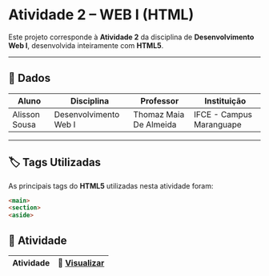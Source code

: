 # Atividade 2 – WEB I (HTML)

Este projeto corresponde à **Atividade 2** da disciplina de **Desenvolvimento Web I**, desenvolvida inteiramente com **HTML5**.  
  

---

## 📖 Dados  

| Aluno                           | Disciplina              | Professor                  | Instituição              |
|--------------------------------|-------------------------|----------------------------|--------------------------|
| Alisson Sousa | Desenvolvimento Web I  | Thomaz Maia De Almeida     | IFCE - Campus Maranguape |

---

## 🏷️ Tags Utilizadas  

As principais tags do **HTML5** utilizadas nesta atividade foram:  

```html
<main>
<section>
<aside>
```
## 📂 Atividade

| Atividade |🔗 [Visualizar](https://alissonsco.github.io/Atividade-Web-2/) |
|-----------|---------------------------------------------------------------|

